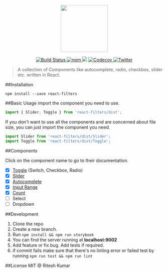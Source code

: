 <p align="center"><img src="assets/logo.png" align="center" alt="" width="150"></p>

<p align="center">
<a href="https://travis-ci.org/ritz078/react-filters">
<img src="https://travis-ci.org/ritz078/react-filters.svg?branch=master" alt="Build Status" style="max-width:100%;">
</a>
<a href="https://github.com/ritz078/react-filters">
<img src="https://img.shields.io/npm/v/react-filters.svg" alt="npm" style="max-width:100%;">
</a>
<a href="https://codeclimate.com/github/ritz078/react-filters"><img src="https://codeclimate.com/github/ritz078/react-filters/badges/gpa.svg" /></a>
<a href="https://codecov.io/gh/ritz078/react-filters">
  <img src="https://img.shields.io/codecov/c/github/ritz078/react-filters.svg?style=flat" alt="Codecov" />
</a>
<a href="https://twitter.com/intent/tweet?text=react-filters+%7C+A+JS+plugin+to+embed+emojis%2C+media%2C+maps%2C+tweets%2C+code%2C+services+and+parse+markdown+http%3A%2F%2Fbit.ly%2F1NIvT8A&amp;url='http%3A%2F%2Fbit.ly%2F1NIvT8A'&amp;hashtags=JavaScript">
<img src="https://img.shields.io/twitter/url/https/github.com/ritz078/embed.js.svg?style=social" alt="Twitter" style="max-width:100%;">
</a>
</p>

> A collection of Components like autocomplete, radio, checkbox, slider etc. written in React.

##Installation
```
npm install --save react-filters
```

##Basic Usage
import the component you need to use.

```js
import { Slider, Toggle } from 'react-filters/dist';
```

If you don't want to use all the components and are concerned about file size, you can just import the component you need.

```js
import Slider from 'react-filters/dist/Slider';
import Toggle from 'react-filters/dist/Toggle';
```

##Components

Click on the component name to go to their documentation.

- [x] [Toggle](mdDocs/Toggle.md) (Switch, Checkbox, Radio)
- [x] [Slider](mdDocs/Slider.md)
- [x] [Autocomplete](mdDocs/AutoComplete.md)
- [x] [Input Range](mdDocs/InputRange.md)
- [x] [Count](mdDocs/Count.md)
- [ ] Select
- [ ] Dropdown

##Development
1. Clone the repo
1. Create a new branch.
1. Run `npm install && npm run storybook`
1. You can find the server running at **localhost:9002**
1. Add feature or fix bug. Add tests if required.
1. if commit fails make sure that there's no linting error or failed test by running `npm run test && npm run lint`


##License
MIT @ Ritesh Kumar
